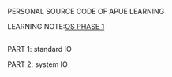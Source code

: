 PERSONAL SOURCE CODE OF APUE LEARNING

LEARNING NOTE:[OS PHASE 1](https://www.yuque.com/hangtaili/dgelan/xeq9eeff8b0awutc?singleDoc#%E3%80%8AOS%20PHASE%201%E3%80%8B)

##
PART 1: standard IO

PART 2: system IO
